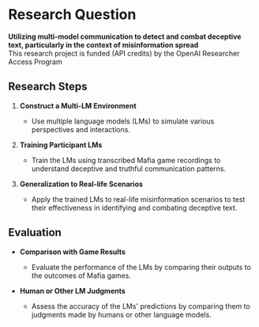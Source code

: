 # Research Question

**Utilizing multi-model communication to detect and combat deceptive text, particularly in the context of misinformation spread**\
This research project is funded (API credits) by the OpenAI Researcher Access Program
## Research Steps

1. **Construct a Multi-LM Environment**
   - Use multiple language models (LMs) to simulate various perspectives and interactions.

2. **Training Participant LMs**
   - Train the LMs using transcribed Mafia game recordings to understand deceptive and truthful communication patterns.

3. **Generalization to Real-life Scenarios**
   - Apply the trained LMs to real-life misinformation scenarios to test their effectiveness in identifying and combating deceptive text.

## Evaluation

- **Comparison with Game Results**
  - Evaluate the performance of the LMs by comparing their outputs to the outcomes of Mafia games.

- **Human or Other LM Judgments**
  - Assess the accuracy of the LMs' predictions by comparing them to judgments made by humans or other language models.

